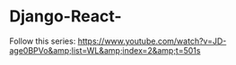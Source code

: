 # Django-React-
Follow this series: https://www.youtube.com/watch?v=JD-age0BPVo&amp;list=WL&amp;index=2&amp;t=501s
